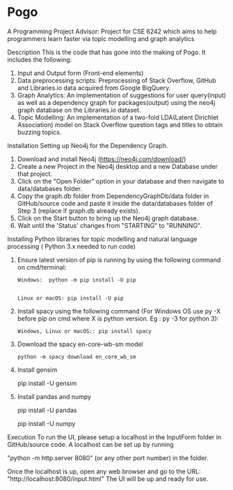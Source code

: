 # Pogo
A Programming Project Advisor: 
Project for CSE 6242 which aims to help programmers learn faster via topic modelling and graph analytics

Description
This is the code that has gone into the making of Pogo. It includes the following:

1. Input and Output form (Front-end elements)
2. Data preprocessing scripts: Preprocessing of Stack Overflow, GitHub and Libraries.io data acquired from Google BigQuery.
3. Graph Analytics: An implementation of suggestions for user query(input) as well as a dependency graph for packages(output) using the neo4j graph database on the Libraries.io dataset. 
4. Topic Modelling: An implementation of a two-fold LDA(Latent Dirichlet Association) model on Stack Overflow question tags and titles to obtain buzzing topics.

Installation
Setting up Neo4j for the Dependency Graph.
1. Download and install Neo4j (https://neo4j.com/download/)
2. Create a new Project in the Neo4j desktop and a new Database under that project.
3. Click on the "Open Folder" option in your database and then navigate to data/databases folder.
4. Copy the graph.db folder from DependencyGraphDb/data folder in GitHub/source code and paste it inside the data/databases folder of Step 3 (replace if graph.db already exists).
5. Click on the Start button to bring up the Neo4j graph database.
6. Wait until the 'Status' changes from "STARTING" to "RUNNING".

Installing Python libraries for topic modelling and natural language processing ( Python 3.x needed to run code)
1. Ensure latest version of pip is running by using the following command on cmd/terminal:

       Windows:  python -m pip install -U pip
       
       
       Linux or macOS: pip install -U pip
       
2. Install spacy using the following command (For Windows OS use py -X before pip on cmd where X is python version. Eg : py -3 for python 3):

       Windows, Linux or macOS:: pip install spacy
       
3. Download the spacy en-core-wb-sm model

       python -m spacy download en_core_wb_sm
       
4. Install gensim


      pip install -U gensim
      
      
5. Install pandas and numpy


      pip install -U pandas
      
      
     
      pip install -U numpy
 
 
 

Execution
To run the UI, please setup a localhost in the InputForm folder in GitHub/source code.
A localhost can be set up by running

"python -m http.server 8080" (or any other port number) in the folder.


Once the localhost is up, open any web browser and go to the URL: "http://localhost:8080/input.html"
The UI will be up and ready for use.
